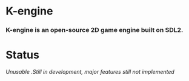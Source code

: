 # K-engine
### K-engine is an open-source 2D game engine built on SDL2.


# Status
*Unusable .Still in development, major features still not implemented*
